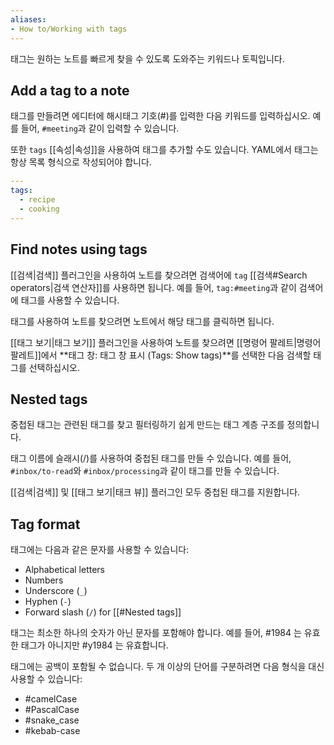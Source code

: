 ```yaml
---
aliases: 
- How to/Working with tags
---
```


태그는 원하는 노트를 빠르게 찾을 수 있도록 도와주는 키워드나 토픽입니다.

## Add a tag to a note

태그를 만들려면 에디터에 해시태그 기호(#)를 입력한 다음 키워드를 입력하십시오. 예를 들어, `#meeting`과 같이 입력할 수 있습니다.

또한 `tags` [[속성|속성]]을 사용하여 태그를 추가할 수도 있습니다. YAML에서 태그는 항상 목록 형식으로 작성되어야 합니다.


```yaml
---
tags:
  - recipe
  - cooking
---
```

## Find notes using tags

[[검색|검색]] 플러그인을 사용하여 노트를 찾으려면 검색어에 `tag` [[검색#Search operators|검색 연산자]]를 사용하면 됩니다. 예를 들어, `tag:#meeting`과 같이 검색어에 태그를 사용할 수 있습니다.

태그를 사용하여 노트를 찾으려면 노트에서 해당 태그를 클릭하면 됩니다.

[[태그 보기|태그 보기]] 플러그인을 사용하여 노트를 찾으려면 [[명령어 팔레트|명령어 팔레트]]에서 **태그 창: 태그 창 표시 (Tags: Show tags)**를 선택한 다음 검색할 태그를 선택하십시오.

## Nested tags

중첩된 태그는 관련된 태그를 찾고 필터링하기 쉽게 만드는 태그 계층 구조를 정의합니다.

태그 이름에 슬래시(/)를 사용하여 중첩된 태그를 만들 수 있습니다. 예를 들어, `#inbox/to-read`와 `#inbox/processing`과 같이 태그를 만들 수 있습니다.

[[검색|검색]] 및 [[태그 보기|태크 뷰]] 플러그인 모두 중첩된 태그를 지원합니다.

## Tag format

태그에는 다음과 같은 문자를 사용할 수 있습니다:

- Alphabetical letters
- Numbers
- Underscore (`_`)
- Hyphen (`-`)
- Forward slash (`/`) for [[#Nested tags]]

태그는 최소한 하나의 숫자가 아닌 문자를 포함해야 합니다. 예를 들어, #1984 는 유효한 태그가 아니지만 #y1984 는 유효합니다.

태그에는 공백이 포함될 수 없습니다. 두 개 이상의 단어를 구분하려면 다음 형식을 대신 사용할 수 있습니다:

- #camelCase
- #PascalCase
- #snake_case
- #kebab-case
